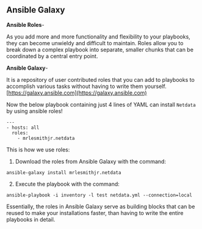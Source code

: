 ## Ansible Galaxy


**Ansible Roles**-

As you add more and more functionality and flexibility to your playbooks, they can become unwieldy and difficult to maintain. Roles allow you to break down a complex playbook into separate, smaller chunks that can be coordinated by a central entry point. 

**Ansible Galaxy**-

It is a repository of user contributed roles that you can add to playbooks to accomplish various tasks without having to write them yourself.
[https://galaxy.ansible.com](https://galaxy.ansible.com)


Now the below playbook containing just 4 lines of YAML can install `Netdata` by using ansible roles!

```code
---
- hosts: all
  roles:
    - mrlesmithjr.netdata
  ```
  
  This is how we use roles:
  
  1. Download the roles from Ansible Galaxy with the command:
  
    ansible-galaxy install mrlesmithjr.netdata
  
  2. Execute the playbook with the command:
  
  `ansible-playbook -i inventory -l test netdata.yml --connection=local`
  
  Essentially, the roles in Ansible Galaxy serve as building blocks that can be reused to make your installations faster, than having to write the entire playbooks in detail.
